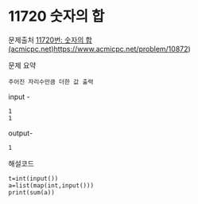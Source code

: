 # 11720 숫자의 합

문제출처 [11720번: 숫자의 합 (acmicpc.net)](https://www.acmicpc.net/problem/11720)https://www.acmicpc.net/problem/10872)

문제 요약 

 	주어진 자리수만큼 더한 값 출력

input - 

```
1
1
```

output-

```
1
```

해설코드 

```
t=int(input())
a=list(map(int,input()))
print(sum(a))
```

